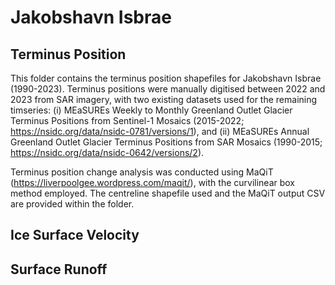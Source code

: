 # Jakobshavn Isbrae 

## Terminus Position 
This folder contains the terminus position shapefiles for Jakobshavn Isbrae (1990-2023). Terminus positions were manually digitised between 2022 and 2023 from SAR imagery, with two existing datasets used for the remaining timseries: (i) MEaSUREs Weekly to Monthly Greenland Outlet Glacier Terminus Positions from Sentinel-1 Mosaics (2015-2022; https://nsidc.org/data/nsidc-0781/versions/1), and (ii)  MEaSUREs Annual Greenland Outlet Glacier Terminus Positions from SAR Mosaics (1990-2015; https://nsidc.org/data/nsidc-0642/versions/2). 

Terminus position change analysis was conducted using MaQiT (https://liverpoolgee.wordpress.com/maqit/), with the curvilinear box method employed. The centreline shapefile used and the MaQiT output CSV are provided within the folder.

## Ice Surface Velocity 

## Surface Runoff